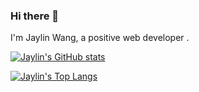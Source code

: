 ### Hi there 👋

I'm Jaylin Wang, a positive web developer . 

[![Jaylin's GitHub stats](https://github-readme-stats.vercel.app/api?username=jaylinwang)](https://github.com/jaylinwang/github-readme-stats)

[![Jaylin's Top Langs](https://github-readme-stats.vercel.app/api/top-langs/?username=jaylinwang&layout=compact)](https://github.com/anuraghazra/github-readme-stats)

